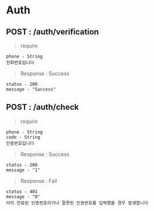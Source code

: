 # Auth
## POST : /auth/verification
> require
```
phone - String
전화번호입니다
```
> Response : Success
```
status - 200
message - "Success"
```

## POST : /auth/check
> require
```
phone - String
code - String
인증번호입니다
```
> Response : Success
```
status - 200
message - "1"
```
> Response : Fail
```
status - 401
message - "0"
이미 만료된 인증번호이거나 잘못된 인증번호를 입력했을 경우 발생합니다
``` 

